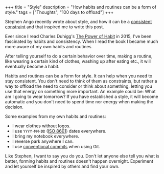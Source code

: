 +++
title = "Style"
description = "How habits and routines can be a form of style."
tags = ["Thoughts", "100 days to offload"]
+++

Stephen Ango recently wrote about style, and how it can be a [consistent
constraint][ango_post] and that inspired me to write this post.

Ever since I read Charles Duhigg's [The Power of Habit][habit_book] in 2015,
I've been fascinated by habits and consistency. When I read the book I became
much more aware of my own habits and routines.

After telling yourself to do a certain behavior over time, making a routine,
like wearing a certain kind of clothes, washing up after eating etc., it will
eventually become a habit.

Habits and routines can be a form for style. It can help when you need to stay
consistent. You don't need to think of them as constraints, but rather a way to
offload the need to consider or think about something, letting you use that
energy on something more important. An example could be: What am I going to wear
tomorrow? If you have established a style, it will become automatic and you
don't need to spend time nor energy when making the decision.

Some examples from my own habits and routines:

- I wear clothes without logos.
- I use `YYYY-MM-DD` ([ISO 8601][iso]) dates everywhere.
- I bring my notebook everywhere.
- I reverse park anywhere I can.
- I use [conventional commits][con_commit] when using Git.

Like Stephen, I want to say you do you. Don't let anyone else tell you what is
better, forming habits and routines doesn't happen overnight. Experiment and let
yourself be inspired by others and find your own.

[ango_post]: https://stephango.com/style
[habit_book]: https://en.wikipedia.org/wiki/The_Power_of_Habit
[iso]: https://en.wikipedia.org/wiki/ISO_8601
[con_commit]: https://www.conventionalcommits.org/en/v1.0.0/
